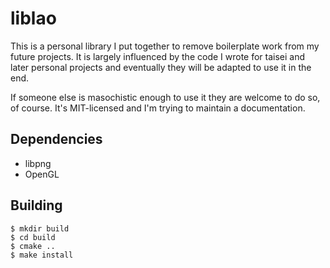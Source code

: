 liblao
======

This is a personal library I put together to remove boilerplate work from my future projects. It is largely influenced by the code I wrote for taisei and later personal projects and eventually they will be adapted to use it in the end.

If someone else is masochistic enough to use it they are welcome to do so, of course. It's MIT-licensed and I'm trying to maintain a documentation.

Dependencies
------------

* libpng
* OpenGL


Building
--------

    $ mkdir build
    $ cd build
    $ cmake ..
    $ make install
